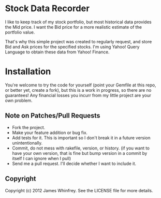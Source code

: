 # Stock Data Recorder #

I like to keep track of my stock portfolio, but most historical data provides the Mid price. I want the Bid price for a more realistic estimate of the portfolio value.

That's why this simple project was created to regularly request, and store Bid and Ask prices for the specified stocks. I'm using Yahoo! Query Language to obtain these data from Yahoo! Finance.

# Installation #

You're welcome to try the code for yourself (point your Gemfile at this repo, or better yet, create a fork), but this is a work in progress, so there are no guarantees! Any financial losses you incurr from my little project are your own problem.                               

## Note on Patches/Pull Requests
 
* Fork the project.
* Make your feature addition or bug fix.
* Add tests for it. This is important so I don't break it in a
  future version unintentionally.
* Commit, do not mess with rakefile, version, or history.
  (if you want to have your own version, that is fine but bump version in a commit by itself I can ignore when I pull)
* Send me a pull request. I'll decide whether I want to include it.

## Copyright

Copyright (c) 2012 James Whinfrey. See the LICENSE file for more details.